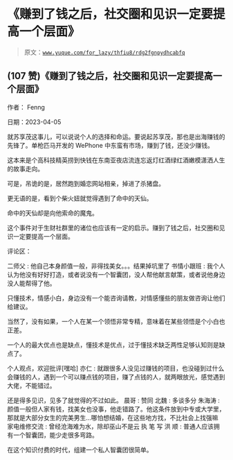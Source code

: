 # 《赚到了钱之后，社交圈和见识一定要提高一个层面》

> 原文：[`www.yuque.com/for_lazy/thfiu8/rdg2fgnpydhcabfq`](https://www.yuque.com/for_lazy/thfiu8/rdg2fgnpydhcabfq)



## (107 赞)《赚到了钱之后，社交圈和见识一定要提高一个层面》 

作者： Fenng 

日期：2023-04-05 

就苏享茂这事儿，可以说说个人的选择和命运。要说起苏享茂，那也是出海赚钱的先锋了。单枪匹马开发的 WePhone 中东蛮有市场，赚到了钱，还没少赚钱。 

这本来是个高科技精英捞到快钱在东南亚夜店流连忘返灯红酒绿红酒嫩模潇洒人生的故事走向。 

可是，吊诡的是，居然跑到婚恋网站相亲，掉进了杀猪盘。 

更无语的是，看到个柴火妞就觉得遇到了命中的天仙。 

命中的天仙却是向他索命的魔鬼。 

这个事件对于生财社群里的诸位也应该有一定的启示。赚到了钱之后，社交圈和见识一定要提高一个层面。 

评论区： 

二师父 : 他自己本身颜值一般，非得找美女。。。结果掉坑里了 书情小跟班 : 我个人认为他没有好好打造，或者说没有一个智囊团，没人帮他献言献策，或者说他身边没人能帮得了他。 

只懂技术，情感小白，身边没有一个能咨询请教，对情感懂些的朋友做咨询让他们给建议。 

当然了，没有如果，一个人在某一个领悟非常专精，意味着在某些领悟是个小白也正差。 

一个人的最大优点也是缺点，懂技术是优点，过于懂技术缺乏两性足够认知则是缺点了。 

个人观点，欢迎批评[嘿哈] 亦仁 : 就跟很多人没见过赚钱的项目，也没碰到过什么会赚钱的人，遇到一个可以赚点钱的项目，赚了点钱的人，就两眼放光，感觉遇到大佬，不能错过。 

还是得多见识，见多了就觉得的不过如此。 晨哥 : 赞同 北魏 : 多谈多分 朱海涛 : 颜值一般但人家有钱，找美女也没事，他走错路了。他这条件放到中专或大学里，那就是大部分女生的完美男生...哪怕想结婚，在这些地方找，不比社会上找强嘛 家电维修交流 : 曾经沧海难为水，除却巫山不是云 执 笔 写 洪 顺 : 普通人应该拥有一个智囊团，能少走很多弯路。 

在这个知识付费的时代，组建一个私人智囊团很简单。